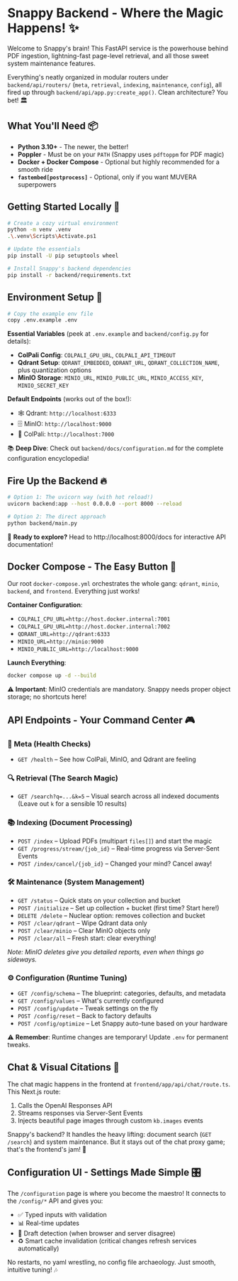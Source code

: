 # Snappy Backend - Where the Magic Happens! ✨

Welcome to Snappy's brain! This FastAPI service is the powerhouse behind PDF ingestion, lightning-fast page-level retrieval, and all those sweet system maintenance features. 

Everything's neatly organized in modular routers under `backend/api/routers/` (`meta`, `retrieval`, `indexing`, `maintenance`, `config`), all fired up through `backend/api/app.py:create_app()`. Clean architecture? You bet! 🏛️

## What You'll Need 📦

- **Python 3.10+** - The newer, the better!
- **Poppler** - Must be on your `PATH` (Snappy uses `pdftoppm` for PDF magic)
- **Docker + Docker Compose** - Optional but highly recommended for a smooth ride
- **`fastembed[postprocess]`** - Optional, only if you want MUVERA superpowers

## Getting Started Locally 🚀

```bash
# Create a cozy virtual environment
python -m venv .venv
.\.venv\Scripts\Activate.ps1

# Update the essentials
pip install -U pip setuptools wheel

# Install Snappy's backend dependencies
pip install -r backend/requirements.txt
```

## Environment Setup 🌟

```bash
# Copy the example env file
copy .env.example .env
```

**Essential Variables** (peek at `.env.example` and `backend/config.py` for details):

- **ColPali Config**: `COLPALI_GPU_URL`, `COLPALI_API_TIMEOUT`
- **Qdrant Setup**: `QDRANT_EMBEDDED`, `QDRANT_URL`, `QDRANT_COLLECTION_NAME`, plus quantization options
- **MinIO Storage**: `MINIO_URL`, `MINIO_PUBLIC_URL`, `MINIO_ACCESS_KEY`, `MINIO_SECRET_KEY`

**Default Endpoints** (works out of the box!):
- 🕸️ Qdrant: `http://localhost:6333`
- 🗄️ MinIO: `http://localhost:9000`
- 🧠 ColPali: `http://localhost:7000`

📚 **Deep Dive**: Check out `backend/docs/configuration.md` for the complete configuration encyclopedia!

## Fire Up the Backend 🔥

```bash
# Option 1: The uvicorn way (with hot reload!)
uvicorn backend:app --host 0.0.0.0 --port 8000 --reload

# Option 2: The direct approach
python backend/main.py
```

🎉 **Ready to explore?** Head to http://localhost:8000/docs for interactive API documentation!

## Docker Compose - The Easy Button 🐳

Our root `docker-compose.yml` orchestrates the whole gang: `qdrant`, `minio`, `backend`, and `frontend`. Everything just works!

**Container Configuration**:
- `COLPALI_CPU_URL=http://host.docker.internal:7001`
- `COLPALI_GPU_URL=http://host.docker.internal:7002`
- `QDRANT_URL=http://qdrant:6333`
- `MINIO_URL=http://minio:9000`
- `MINIO_PUBLIC_URL=http://localhost:9000`

**Launch Everything**:
```bash
docker compose up -d --build
```

⚠️ **Important**: MinIO credentials are mandatory. Snappy needs proper object storage; no shortcuts here!

## API Endpoints - Your Command Center 🎮

### 💓 Meta (Health Checks)

- `GET /health` – See how ColPali, MinIO, and Qdrant are feeling

### 🔍 Retrieval (The Search Magic)

- `GET /search?q=...&k=5` – Visual search across all indexed documents  
  (Leave out `k` for a sensible 10 results)

### 📚 Indexing (Document Processing)

- `POST /index` – Upload PDFs (multipart `files[]`) and start the magic
- `GET /progress/stream/{job_id}` – Real-time progress via Server-Sent Events
- `POST /index/cancel/{job_id}` – Changed your mind? Cancel away!

### 🛠️ Maintenance (System Management)

- `GET /status` – Quick stats on your collection and bucket
- `POST /initialize` – Set up collection + bucket (first time? Start here!)
- `DELETE /delete` – Nuclear option: removes collection and bucket
- `POST /clear/qdrant` – Wipe Qdrant data only
- `POST /clear/minio` – Clear MinIO objects only
- `POST /clear/all` – Fresh start: clear everything!

*Note: MinIO deletes give you detailed reports, even when things go sideways.*

### ⚙️ Configuration (Runtime Tuning)

- `GET /config/schema` – The blueprint: categories, defaults, and metadata
- `GET /config/values` – What's currently configured
- `POST /config/update` – Tweak settings on the fly
- `POST /config/reset` – Back to factory defaults
- `POST /config/optimize` – Let Snappy auto-tune based on your hardware

⚠️ **Remember**: Runtime changes are temporary! Update `.env` for permanent tweaks.

## Chat & Visual Citations 💬

The chat magic happens in the frontend at `frontend/app/api/chat/route.ts`. This Next.js route:
1. Calls the OpenAI Responses API
2. Streams responses via Server-Sent Events
3. Injects beautiful page images through custom `kb.images` events

Snappy's backend? It handles the heavy lifting: document search (`GET /search`) and system maintenance. But it stays out of the chat proxy game; that's the frontend's jam! 🎵

## Configuration UI - Settings Made Simple 🎛️

The `/configuration` page is where you become the maestro! It connects to the `/config/*` API and gives you:
- ✅ Typed inputs with validation
- 📊 Real-time updates
- 💾 Draft detection (when browser and server disagree)
- ♻️ Smart cache invalidation (critical changes refresh services automatically)

No restarts, no yaml wrestling, no config file archaeology. Just smooth, intuitive tuning! 🎶
